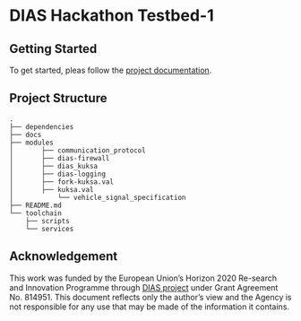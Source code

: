 # DIAS Hackathon Testbed-1

## Getting Started

To get started, pleas follow the [project documentation](https://dias-hackathon-testbed1.readthedocs.io/en/latest/).

## Project Structure
```
.
├── dependencies
├── docs
├── modules
│       ├── communication_protocol
│       ├── dias-firewall
│       ├── dias_kuksa
│       ├── dias-logging
│       ├── fork-kuksa.val
│       ├── kuksa.val
│           └── vehicle_signal_specification
├── README.md
└── toolchain
    ├── scripts
    └── services
```

## Acknowledgement
This work was funded by the European Union’s Horizon 2020 Re-search and Innovation Programme through [DIAS project](https://dias-project.com/) under Grant Agreement No. 814951. This document reflects only the author’s view and the Agency is not responsible for any use that may be made of the information it contains.

